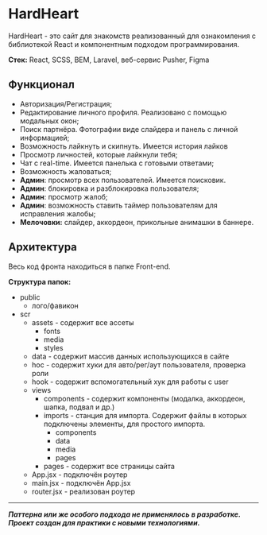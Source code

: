 # HardHeart

HardHeart - это сайт для знакомств реализованный для ознакомления с библиотекой React и компонентным подходом программирования.

**Стек:** React,  SCSS,  BEM, Laravel,  веб-сервис Pusher,  Figma

## Функционал
 - Авторизация/Регистрация;
 - Редактирование личного профиля. Реализовано с помощью модальных окон;
 - Поиск партнёра. Фотографии виде слайдера и панель с личной информацией;
 - Возможность лайкнуть и скипнуть. Имеется история лайков
 - Просмотр личностей, которые лайкнули тебя;
 - Чат с real-time. Имеется панелька с готовыми ответами;
 - Возможность жаловаться;
 - **Админ**: просмотр всех пользователей. Имеется поисковик.
 - **Админ**: блокировка и разблокировка пользователя; 
 - **Админ**: просмотр жалоб;
 - **Админ**: возможность ставить таймер пользователям для исправления жалобы;
 - **Мелочовки:** слайдер, аккордеон, прикольные анимашки в баннере.   

## Архитектура 
Весь код фронта находиться в папке Front-end.

**Структура папок:**
- public
	- лого/фавикон
- scr
	- assets - содержит все ассеты
		- fonts
		- media
		- styles
	- data - содержит массив данных использующихся в сайте
	- hoc - содержит хуки для авто/рег/аут пользователя, проверка роли 
	- hook - содержит вспомогательный хук для работы с user
	- views
		- components - содержит компоненты (модалка, аккордеон, шапка, подвал и др.)
		- imports - станция для импорта. Содержит файлы в которых подключены элементы, для простого импорта.
			- components
			- data
			- media
			- pages
		- pages - содержит все страницы сайта
	- App.jsx - подключён роутер
	- main.jsx - подключён App.jsx
	- router.jsx - реализован роутер
---
***Паттерна или же особого подхода не применялось в разработке. Проект создан для практики с новыми технологиями.*** 
